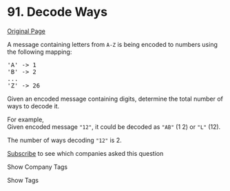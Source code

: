 # 91. Decode Ways

[Original Page](https://leetcode.com/problems/decode-ways/)

A message containing letters from `A-Z` is being encoded to numbers using the following mapping:

<pre>'A' -> 1
'B' -> 2
...
'Z' -> 26
</pre>

Given an encoded message containing digits, determine the total number of ways to decode it.

For example,  
Given encoded message `"12"`, it could be decoded as `"AB"` (1 2) or `"L"` (12).

The number of ways decoding `"12"` is 2.

<div>

[Subscribe](/subscribe/) to see which companies asked this question

</div>

<div>

<div id="company_tags" class="btn btn-xs btn-warning">Show Company Tags</div>

<span class="hidebutton" style="display: none;">[Facebook](/company/facebook/) [Microsoft](/company/microsoft/) [Uber](/company/uber/)</span></div>

<div>

<div id="tags" class="btn btn-xs btn-warning">Show Tags</div>

<span class="hidebutton" style="display: none;">[Dynamic Programming](/tag/dynamic-programming/) [String](/tag/string/)</span></div>